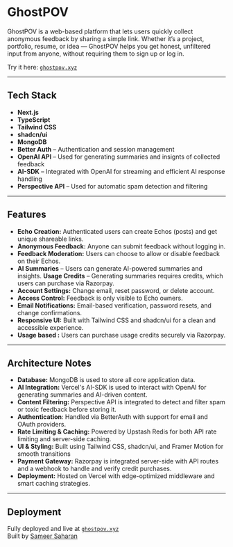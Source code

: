 # GhostPOV

GhostPOV is a web-based platform that lets users quickly collect anonymous feedback by sharing a simple link. Whether it’s a project, portfolio, resume, or idea — GhostPOV helps you get honest, unfiltered input from anyone, without requiring them to sign up or log in.

Try it here: [`ghostpov.xyz`](https://ghostpov.xyz)

---

## Tech Stack

- **Next.js**
- **TypeScript**
- **Tailwind CSS**
- **shadcn/ui**
- **MongoDB**
- **Better Auth** – Authentication and session management
- **OpenAI API** – Used for generating summaries and insignts of collected feedback
- **AI-SDK** – Integrated with OpenAI for streaming and efficient AI response handling
- **Perspective API** – Used for automatic spam detection and filtering

---

## Features

- **Echo Creation:** Authenticated users can create Echos (posts) and get unique shareable links.
- **Anonymous Feedback:** Anyone can submit feedback without logging in.
- **Feedback Moderation:** Users can choose to allow or disable feedback on their Echos.
- **AI Summaries** – Users can generate AI-powered summaries and insights.
  **Usage Credits** – Generating summaries requires credits, which users can purchase via Razorpay.
- **Account Settings:** Change email, reset password, or delete account.
- **Access Control:** Feedback is only visible to Echo owners.
- **Email Notifications:** Email-based verification, password resets, and change confirmations.
- **Responsive UI:** Built with Tailwind CSS and shadcn/ui for a clean and accessible experience.
- **Usage based :** Users can purchase usage credits securely via Razorpay.

---

## Architecture Notes

- **Database:** MongoDB is used to store all core application data.
- **AI Integration:** Vercel's AI-SDK is used to interact with OpenAI for generating summaries and AI-driven content.
- **Content Filtering:** Perspective API is integrated to detect and filter spam or toxic feedback before storing it.
- **Authentication**: Handled via BetterAuth with support for email and OAuth providers.
- **Rate Limiting & Caching:** Powered by Upstash Redis for both API rate limiting and server-side caching.
- **UI & Styling:** Built using Tailwind CSS, shadcn/ui, and Framer Motion for smooth transitions
- **Payment Gateway:** Razorpay is integrated server-side with API routes and a webhook to handle and verify credit purchases.
- **Deployment:** Hosted on Vercel with edge-optimized middleware and smart caching strategies.

---

## Deployment

Fully deployed and live at [`ghostpov.xyz`](https://ghostpov.xyz)  
Built by [Sameer Saharan](https://sameersaharan.com)
